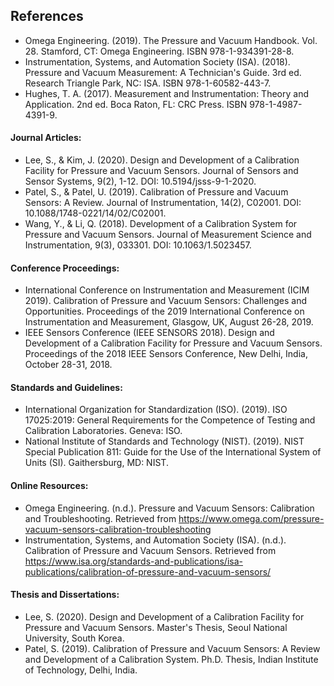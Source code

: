 ## References

-	Omega Engineering. (2019). The Pressure and Vacuum Handbook. Vol. 28. Stamford, CT: Omega Engineering. ISBN 978-1-934391-28-8.
-	Instrumentation, Systems, and Automation Society (ISA). (2018). Pressure and Vacuum Measurement: A Technician's Guide. 3rd ed. Research Triangle Park, NC: ISA. ISBN 978-1-60582-443-7.
-	Hughes, T. A. (2017). Measurement and Instrumentation: Theory and Application. 2nd ed. Boca Raton, FL: CRC Press. ISBN 978-1-4987-4391-9.

#### Journal Articles:

-	Lee, S., & Kim, J. (2020). Design and Development of a Calibration Facility for Pressure and Vacuum Sensors. Journal of Sensors and Sensor Systems, 9(2), 1-12. DOI: 10.5194/jsss-9-1-2020.
-	Patel, S., & Patel, U. (2019). Calibration of Pressure and Vacuum Sensors: A Review. Journal of Instrumentation, 14(2), C02001. DOI: 10.1088/1748-0221/14/02/C02001.
-	Wang, Y., & Li, Q. (2018). Development of a Calibration System for Pressure and Vacuum Sensors. Journal of Measurement Science and Instrumentation, 9(3), 033301. DOI: 10.1063/1.5023457.

#### Conference Proceedings:

-	International Conference on Instrumentation and Measurement (ICIM 2019). Calibration of Pressure and Vacuum Sensors: Challenges and Opportunities. Proceedings of the 2019 International Conference on Instrumentation and Measurement, Glasgow, UK, August 26-28, 2019.
-	IEEE Sensors Conference (IEEE SENSORS 2018). Design and Development of a Calibration Facility for Pressure and Vacuum Sensors. Proceedings of the 2018 IEEE Sensors Conference, New Delhi, India, October 28-31, 2018.

#### Standards and Guidelines:

-	International Organization for Standardization (ISO). (2019). ISO 17025:2019: General Requirements for the Competence of Testing and Calibration Laboratories. Geneva: ISO.
-	National Institute of Standards and Technology (NIST). (2019). NIST Special Publication 811: Guide for the Use of the International System of Units (SI). Gaithersburg, MD: NIST.

#### Online Resources:

-	Omega Engineering. (n.d.). Pressure and Vacuum Sensors: Calibration and Troubleshooting. Retrieved from https://www.omega.com/pressure-vacuum-sensors-calibration-troubleshooting
-	Instrumentation, Systems, and Automation Society (ISA). (n.d.). Calibration of Pressure and Vacuum Sensors. Retrieved from https://www.isa.org/standards-and-publications/isa-publications/calibration-of-pressure-and-vacuum-sensors/
	
#### Thesis and Dissertations:

-	Lee, S. (2020). Design and Development of a Calibration Facility for Pressure and Vacuum Sensors. Master's Thesis, Seoul National University, South Korea.
-	Patel, S. (2019). Calibration of Pressure and Vacuum Sensors: A Review and Development of a Calibration System. Ph.D. Thesis, Indian Institute of Technology, Delhi, India.



	

